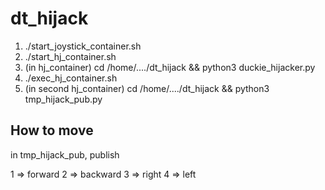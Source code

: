 # dt_hijack

1. ./start_joystick_container.sh
2. ./start_hj_container.sh
3. (in hj_container) cd /home/..../dt_hijack && python3 duckie_hijacker.py
4. ./exec_hj_container.sh
5. (in second hj_container) cd /home/..../dt_hijack && python3 tmp_hijack_pub.py



## How to move
in tmp_hijack_pub, publish

1 => forward
2 => backward
3 => right
4 => left
